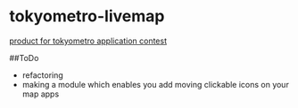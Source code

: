 # tokyometro-livemap
[product for tokyometro application contest](http://tokyometro-livemap.avion-amphibie.com/)

##ToDo
* refactoring
* making a module which enables you add moving clickable icons on your map apps

